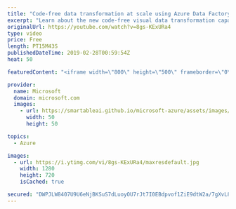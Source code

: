 ```yaml
---
title: "Code-free data transformation at scale using Azure Data Factory | Azure Friday"
excerpt: "Learn about the new code-free visual data transformation capabilities in Azure Data Factory as Gaurav Malhotra joins Lara Rubbelke to demonstrate how you can visually design, build, and manage data transformation processes without learning Spark or having a deep understanding of the distributed infrastructure."
originalUrl: https://youtube.com/watch?v=8gs-KExURa4
type: video
price: Free
length: PT15M43S
publishedDateTime: 2019-02-28T00:59:54Z
heat: 50

featuredContent: "<iframe width=\"800\" height=\"500\" frameborder=\"0\" src=\"https://www.youtube.com/embed/8gs-KExURa4\" allow=\"accelerometer; autoplay; encrypted-media; gyroscope; picture-in-picture\" allowfullscreen></iframe>"

provider:
  name: Microsoft
  domain: microsoft.com
  images:
    - url: https://smartableai.github.io/microsoft-azure/assets/images/organizations/microsoft.com-50x50.jpg
      width: 50
      height: 50

topics:
  - Azure

images:
  - url: https://i.ytimg.com/vi/8gs-KExURa4/maxresdefault.jpg
    width: 1280
    height: 720
    isCached: true

secured: "DWPJLW8407U9U6eNjBKSuS7dLuoyOU7rJt7I0EBdpvof1ZiE9dtW2a/7gXvL8zU8uzhafDy6sHYVd3W6l57E/SlAo0p78oLW1B1BrcS4nit5+SOOperqbBawZ88x27bey9s3GTmY82hxHRivh1qml3DyJC7kx66PkTwtiUFfvjLXEgTlpCvwX6Pv97LODadsAb6SL2bzvOWMFEi21fmbmAsgW+hzwmUqAsQi+jADePRUlMi31aKEEN44Q+zrHyeYd0GHfPDYWw1ekhvEcOu7uMWF+QMNDLtAM8hmzottfEKrIuAZXYeCqrlBIbrvJfhsPOUodh8bpFaYJHuS/9RSG8u+HK6yt8p6+490CCkaM7dOx5w8uFlfWjbqWmcNJdDLG3LiBSXQFhaqqyO/42D5/RqvmiMA24DGV5rYiw0AjRE=;6t9llUYuWes3c+s1B3PX7g=="
---
```


